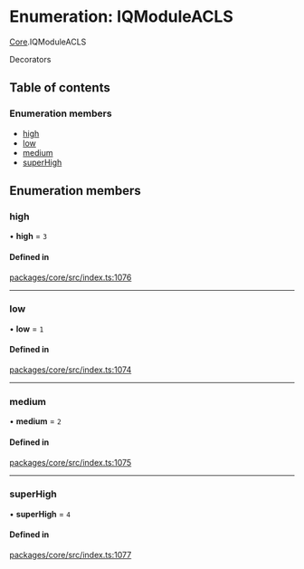# Enumeration: IQModuleACLS

[Core](../modules/Core.md).IQModuleACLS

Decorators

## Table of contents

### Enumeration members

- [high](Core.IQModuleACLS.md#high)
- [low](Core.IQModuleACLS.md#low)
- [medium](Core.IQModuleACLS.md#medium)
- [superHigh](Core.IQModuleACLS.md#superhigh)

## Enumeration members

### high

• **high** = `3`

#### Defined in

[packages/core/src/index.ts:1076](https://github.com/iniquitybbs/iniquity/blob/b8c4706/packages/core/src/index.ts#L1076)

___

### low

• **low** = `1`

#### Defined in

[packages/core/src/index.ts:1074](https://github.com/iniquitybbs/iniquity/blob/b8c4706/packages/core/src/index.ts#L1074)

___

### medium

• **medium** = `2`

#### Defined in

[packages/core/src/index.ts:1075](https://github.com/iniquitybbs/iniquity/blob/b8c4706/packages/core/src/index.ts#L1075)

___

### superHigh

• **superHigh** = `4`

#### Defined in

[packages/core/src/index.ts:1077](https://github.com/iniquitybbs/iniquity/blob/b8c4706/packages/core/src/index.ts#L1077)
